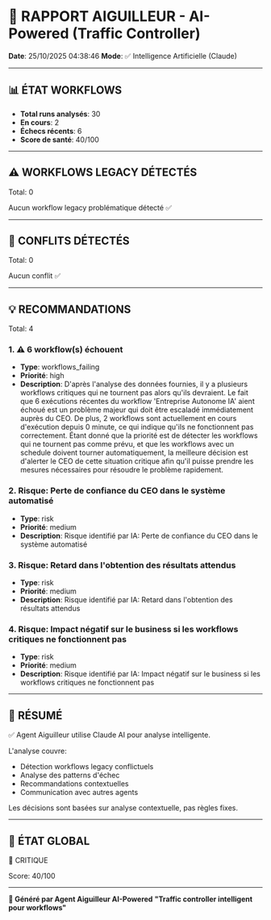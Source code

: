 # 🚦 RAPPORT AIGUILLEUR - AI-Powered (Traffic Controller)

**Date**: 25/10/2025 04:38:46
**Mode**: ✅ Intelligence Artificielle (Claude)

---

## 📊 ÉTAT WORKFLOWS

- **Total runs analysés**: 30
- **En cours**: 2
- **Échecs récents**: 6
- **Score de santé**: 40/100

---

## ⚠️  WORKFLOWS LEGACY DÉTECTÉS

Total: 0



Aucun workflow legacy problématique détecté ✅

---

## 🚨 CONFLITS DÉTECTÉS

Total: 0

Aucun conflit ✅

---

## 💡 RECOMMANDATIONS

Total: 4


### 1. ⚠️ 6 workflow(s) échouent

- **Type**: workflows_failing
- **Priorité**: high
- **Description**: D'après l'analyse des données fournies, il y a plusieurs workflows critiques qui ne tournent pas alors qu'ils devraient. Le fait que 6 exécutions récentes du workflow 'Entreprise Autonome IA' aient échoué est un problème majeur qui doit être escaladé immédiatement auprès du CEO. De plus, 2 workflows sont actuellement en cours d'exécution depuis 0 minute, ce qui indique qu'ils ne fonctionnent pas correctement. Étant donné que la priorité est de détecter les workflows qui ne tournent pas comme prévu, et que les workflows avec un schedule doivent tourner automatiquement, la meilleure décision est d'alerter le CEO de cette situation critique afin qu'il puisse prendre les mesures nécessaires pour résoudre le problème rapidement.


### 2. Risque: Perte de confiance du CEO dans le système automatisé

- **Type**: risk
- **Priorité**: medium
- **Description**: Risque identifié par IA: Perte de confiance du CEO dans le système automatisé


### 3. Risque: Retard dans l'obtention des résultats attendus

- **Type**: risk
- **Priorité**: medium
- **Description**: Risque identifié par IA: Retard dans l'obtention des résultats attendus


### 4. Risque: Impact négatif sur le business si les workflows critiques ne fonctionnent pas

- **Type**: risk
- **Priorité**: medium
- **Description**: Risque identifié par IA: Impact négatif sur le business si les workflows critiques ne fonctionnent pas




---

## 🎯 RÉSUMÉ

✅ Agent Aiguilleur utilise Claude AI pour analyse intelligente.

L'analyse couvre:
- Détection workflows legacy conflictuels
- Analyse des patterns d'échec
- Recommandations contextuelles
- Communication avec autres agents

Les décisions sont basées sur analyse contextuelle, pas règles fixes.

---

## 🔄 ÉTAT GLOBAL

🔴 CRITIQUE

Score: 40/100

---

**🚦 Généré par Agent Aiguilleur AI-Powered**
**"Traffic controller intelligent pour workflows"**
